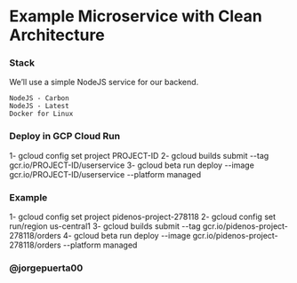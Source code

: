 # Example Microservice with Clean Architecture

### Stack
  We’ll use a simple NodeJS service for our backend.

    NodeJS - Carbon
    NodeJS - Latest
    Docker for Linux

### Deploy in GCP Cloud Run

1- gcloud config set project PROJECT-ID
2- gcloud builds submit --tag gcr.io/PROJECT-ID/userservice
3- gcloud beta run deploy --image gcr.io/PROJECT-ID/userservice --platform managed

### Example
1- gcloud config set project pidenos-project-278118
2- gcloud config set run/region us-central1
3- gcloud builds submit --tag gcr.io/pidenos-project-278118/orders
4- gcloud beta run deploy --image gcr.io/pidenos-project-278118/orders --platform managed

### @jorgepuerta00